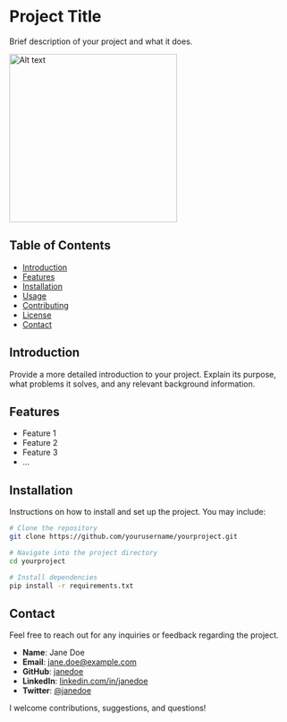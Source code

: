# Project Title

Brief description of your project and what it does.

<img src="https://www.bmw-m.com/content/dam/bmw/marketBMW_M/www_bmw-m_com/topics/magazine-article-pool/2020/bmw-m3-e36/bmw-e36-m3-gt-micro-story.jpg" alt="Alt text" width="300" />




## Table of Contents

- [Introduction](#introduction)
- [Features](#features)
- [Installation](#installation)
- [Usage](#usage)
- [Contributing](#contributing)
- [License](#license)
- [Contact](#contact)

## Introduction

Provide a more detailed introduction to your project. Explain its purpose, what problems it solves, and any relevant background information.

## Features

- Feature 1
- Feature 2
- Feature 3
- ...

## Installation

Instructions on how to install and set up the project. You may include:

```bash
# Clone the repository
git clone https://github.com/yourusername/yourproject.git

# Navigate into the project directory
cd yourproject

# Install dependencies
pip install -r requirements.txt
```

## Contact

Feel free to reach out for any inquiries or feedback regarding the project.

- **Name**: Jane Doe
- **Email**: jane.doe@example.com
- **GitHub**: [janedoe](https://github.com/janedoe)
- **LinkedIn**: [linkedin.com/in/janedoe](https://linkedin.com/in/janedoe)
- **Twitter**: [@janedoe](https://twitter.com/janedoe)

I welcome contributions, suggestions, and questions!